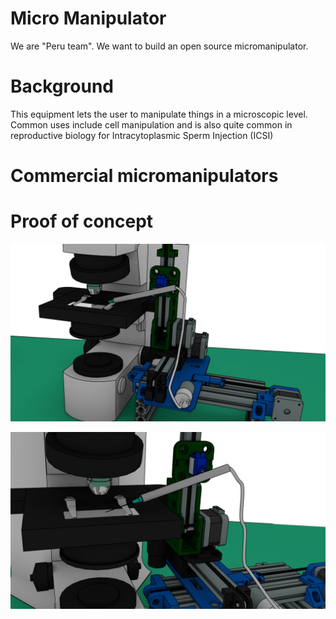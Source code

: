 # Micro Manipulator

We are "Peru team". We want to build an open source micromanipulator. 

# Background 
This equipment lets the user to manipulate things in a microscopic level. Common uses include cell manipulation and is also quite common in reproductive biology for Intracytoplasmic Sperm Injection (ICSI)

# Commercial micromanipulators





# Proof of concept

![alt text](https://raw.githubusercontent.com/FOSH-following-demand/Micro_Manipulator/master/documentation/First_Design.png)

![alt text](https://raw.githubusercontent.com/FOSH-following-demand/Micro_Manipulator/master/documentation/First_Design_2.png)
